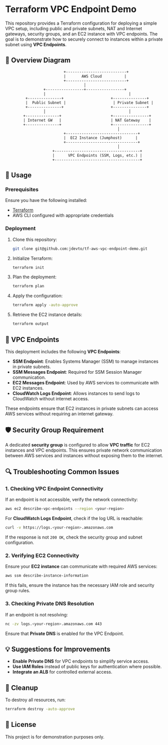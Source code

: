 # Terraform VPC Endpoint Demo

This repository provides a Terraform configuration for deploying a simple VPC setup, including public and private subnets, NAT and Internet gateways, security groups, and an EC2 instance with VPC endpoints. The goal is to demonstrate how to securely connect to instances within a private subnet using **VPC Endpoints**.

## 📌 Overview Diagram

```plaintext
                          +---------------------------+
                          |       AWS Cloud          |
                          +---------------------------+
                                   │
                 +-----------------+-----------------+
                 |                                     |
         +---------------+                     +---------------+
         |  Public Subnet |                     | Private Subnet |
         +---------------+                     +---------------+
                 │                                     │
        +---------------+                      +----------------+
        | Internet GW   |                      | NAT Gateway    |
        +---------------+                      +----------------+
                                                  │
                          +--------------------------------+
                          |  EC2 Instance (Jumphost)      |
                          +--------------------------------+
                                                  │
                     +--------------------------------------+
                     |      VPC Endpoints (SSM, Logs, etc.) |
                     +--------------------------------------+
```

## 🚀 Usage

### Prerequisites

Ensure you have the following installed:

- [Terraform](https://www.terraform.io/downloads)
- AWS CLI configured with appropriate credentials

### Deployment

1. Clone this repository:

   ```sh
   git clone git@github.com:jdevto/tf-aws-vpc-endpoint-demo.git
   ```

2. Initialize Terraform:

   ```sh
   terraform init
   ```

3. Plan the deployment:

   ```sh
   terraform plan
   ```

4. Apply the configuration:

   ```sh
   terraform apply -auto-approve
   ```

5. Retrieve the EC2 instance details:

   ```sh
   terraform output
   ```

## 🔌 VPC Endpoints

This deployment includes the following **VPC Endpoints**:

- **SSM Endpoint**: Enables Systems Manager (SSM) to manage instances in private subnets.
- **SSM Messages Endpoint**: Required for SSM Session Manager communication.
- **EC2 Messages Endpoint**: Used by AWS services to communicate with EC2 instances.
- **CloudWatch Logs Endpoint**: Allows instances to send logs to CloudWatch without internet access.

These endpoints ensure that EC2 instances in private subnets can access AWS services without requiring an internet gateway.

## 🛡️ Security Group Requirement

A dedicated **security group** is configured to allow **VPC traffic** for EC2 instances and VPC endpoints. This ensures private network communication between AWS services and instances without exposing them to the internet.

## 🔍 Troubleshooting Common Issues

### 1. Checking VPC Endpoint Connectivity

If an endpoint is not accessible, verify the network connectivity:

```sh
aws ec2 describe-vpc-endpoints --region <your-region>
```

For **CloudWatch Logs Endpoint**, check if the log URL is reachable:

```sh
curl -v https://logs.<your-region>.amazonaws.com
```

If the response is not `200 OK`, check the security group and subnet configuration.

### 2. Verifying EC2 Connectivity

Ensure your **EC2 instance** can communicate with required AWS services:

```sh
aws ssm describe-instance-information
```

If this fails, ensure the instance has the necessary IAM role and security group rules.

### 3. Checking Private DNS Resolution

If an endpoint is not resolving:

```sh
nc -zv logs.<your-region>.amazonaws.com 443
```

Ensure that **Private DNS** is enabled for the VPC Endpoint.

## 💡 Suggestions for Improvements

- **Enable Private DNS** for VPC endpoints to simplify service access.
- **Use IAM Roles** instead of public keys for authentication where possible.
- **Integrate an ALB** for controlled external access.

## 🧹 Cleanup

To destroy all resources, run:

```sh
terraform destroy -auto-approve
```

## 📜 License

This project is for demonstration purposes only.
